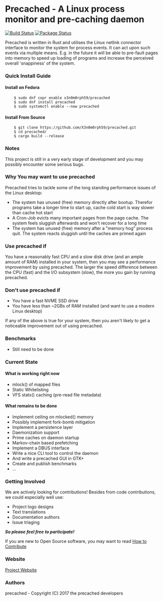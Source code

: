 # Precached - A Linux process monitor and pre-caching daemon
[![Build Status](https://travis-ci.org/X3n0m0rph59/precached.svg?branch=master)](https://travis-ci.org/X3n0m0rph59/precached) [![Package Status](https://copr.fedorainfracloud.org/coprs/x3n0m0rph59/precached/package/precached/status_image/last_build.png)](https://copr.fedorainfracloud.org/coprs/x3n0m0rph59/precached/package/precached/)

Precached is written in Rust and utilises the Linux netlink connector interface
to monitor the system for process events. It can act upon such events via
multiple means. E.g. in the future it will be able to pre-fault pages into
memory to speed up loading of programs and increase the perceived overall
'snappiness' of the system.

### Quick Install Guide

#### Install on Fedora

```
    $ sudo dnf copr enable x3n0m0rph59/precached
    $ sudo dnf install precached
    $ sudo systemctl enable --now precached
```

#### Install From Source

```
    $ git clone https://github.com/X3n0m0rph59/precached.git  
    $ cd precached/
    $ cargo build --release
```

### Notes

This project is still in a very early stage of development and you may
possibly encounter some serious bugs.

### Why You may want to use precached

Precached tries to tackle some of the long standing performance issues
of the Linux desktop:

* The system has unused (free) memory directly after bootup. Therefor programs
  take a longer time to start up, cache cold start is way slower than cache hot
  start
* A Cron-Job evicts many important pages from the page cache. The system feels
  sluggish afterwards and won't recover for a long time
* The system has unused (free) memory after a "memory hog" process quit.
  The system reacts sluggish until the caches are primed again

### Use precached if

You have a reasonably fast CPU and a slow disk drive (and an ample
amount of RAM) installed in your system, then you may see a performance
improvement by using precached. The larger the speed difference between the
CPU (fast) and the I/O subsystem (slow), the more you gain by running precached.

### Don't use precached if

* You have a fast NVME SSD drive
* You have less than ~2GBs of RAM installed
  (and want to use a modern Linux desktop)

If any of the above is true for your system, then you aren't likely to get a
noticeable improvement out of using precached.

### Benchmarks

* Still need to be done

### Current State

#### What is working right now

* mlock() of mapped files
* Static Whitelisting
* VFS statx() caching (pre-read file metadata)

#### What remains to be done

* Implement ceiling on mlocked() memory
* Possibly implement fork-bomb mitigation
* Implement a persistence layer
* Daemonization support
* Prime caches on daemon startup
* Markov-chain based prefetching
* Implement a DBUS interface
* Write a nice CLI tool to control the daemon
* And write a precached GUI in GTK+
* Create and publish benchmarks
* ...

### Getting Involved

We are actively looking for contributions! Besides from code contributions,
we could especially well use:
* Project logo designs
* Text translations
* Documentation authors
* Issue triaging

***So please feel free to participate!***

If you are new to Open Source software, you may want to read
[How to Contribute](https://opensource.guide/how-to-contribute/)

### Website

[Project Website](https://x3n0m0rph59.github.io/precached/)

### Authors

precached - Copyright (C) 2017 the precached developers
